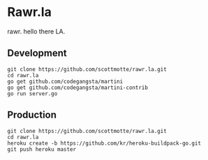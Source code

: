 # Rawr.la

rawr. hello there LA.

## Development

```
git clone https://github.com/scottmotte/rawr.la.git
cd rawr.la
go get github.com/codegangsta/martini
go get github.com/codegangsta/martini-contrib
go run server.go
```

## Production

```
git clone https://github.com/scottmotte/rawr.la.git
cd rawr.la
heroku create -b https://github.com/kr/heroku-buildpack-go.git 
git push heroku master
```
